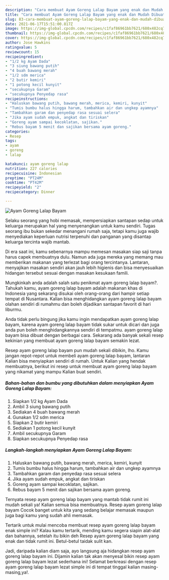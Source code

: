 ```yaml
---
description: "Cara membuat Ayam Goreng Lalap Bayam yang enak dan Mudah Dibuat"
title: "Cara membuat Ayam Goreng Lalap Bayam yang enak dan Mudah Dibuat"
slug: 83-cara-membuat-ayam-goreng-lalap-bayam-yang-enak-dan-mudah-dibuat
date: 2021-06-17T15:51:00.817Z
image: https://img-global.cpcdn.com/recipes/c1faf86961bb7621/680x482cq70/ayam-goreng-lalap-bayam-foto-resep-utama.jpg
thumbnail: https://img-global.cpcdn.com/recipes/c1faf86961bb7621/680x482cq70/ayam-goreng-lalap-bayam-foto-resep-utama.jpg
cover: https://img-global.cpcdn.com/recipes/c1faf86961bb7621/680x482cq70/ayam-goreng-lalap-bayam-foto-resep-utama.jpg
author: Jose Hawkins
ratingvalue: 5
reviewcount: 15
recipeingredient:
- "1/2 kg Ayam Dada"
- "3 siung bawang putih"
- "4 buah bawang merah"
- "1/2 sdm merica"
- "2 butir kemiri"
- "1 potong kecil kunyit"
- "secukupnya Garam"
- "secukupnya Penyedap rasa"
recipeinstructions:
- "Haluskan bawang putih, bawang merah, merica, kemiri, kunyit"
- "Tumis bumbu halus hingga harum, tambahkan air dan ungkep ayamnya"
- "Tambahkan garam dan penyedap rasa sesuai selera"
- "Jika ayam sudah empuk, angkat dan tiriskan"
- "Goreng ayam sampai kecoklatan, sajikan."
- "Rebus bayam 5 menit dan sajikan bersama ayam goreng."
categories:
- Resep
tags:
- ayam
- goreng
- lalap

katakunci: ayam goreng lalap 
nutrition: 227 calories
recipecuisine: Indonesian
preptime: "PT24M"
cooktime: "PT42M"
recipeyield: "2"
recipecategory: Dinner

---
```



![Ayam Goreng Lalap Bayam](https://img-global.cpcdn.com/recipes/c1faf86961bb7621/680x482cq70/ayam-goreng-lalap-bayam-foto-resep-utama.jpg)

Selaku seorang yang hobi memasak, mempersiapkan santapan sedap untuk keluarga merupakan hal yang menyenangkan untuk kamu sendiri. Tugas seorang ibu bukan sekedar menangani rumah saja, tetapi kamu juga wajib menyediakan keperluan nutrisi terpenuhi dan panganan yang disantap keluarga tercinta wajib mantab.

Di era  saat ini, kamu sebenarnya mampu memesan masakan siap saji tanpa harus capek membuatnya dulu. Namun ada juga mereka yang memang mau memberikan makanan yang terlezat bagi orang tercintanya. Lantaran, menyajikan masakan sendiri akan jauh lebih higienis dan bisa menyesuaikan hidangan tersebut sesuai dengan masakan kesukaan famili. 



Mungkinkah anda adalah salah satu penikmat ayam goreng lalap bayam?. Tahukah kamu, ayam goreng lalap bayam adalah makanan khas di Indonesia yang sekarang disukai oleh orang-orang dari hampir setiap tempat di Nusantara. Kalian bisa menghidangkan ayam goreng lalap bayam olahan sendiri di rumahmu dan boleh dijadikan santapan favorit di hari liburmu.

Anda tidak perlu bingung jika kamu ingin mendapatkan ayam goreng lalap bayam, karena ayam goreng lalap bayam tidak sukar untuk dicari dan juga anda pun boleh menghidangkannya sendiri di tempatmu. ayam goreng lalap bayam bisa dibuat dengan berbagai cara. Sekarang ada banyak sekali resep kekinian yang membuat ayam goreng lalap bayam semakin lezat.

Resep ayam goreng lalap bayam pun mudah sekali dibikin, lho. Kamu jangan repot-repot untuk membeli ayam goreng lalap bayam, lantaran Kalian bisa menyiapkan sendiri di rumah. Untuk Kalian yang hendak membuatnya, berikut ini resep untuk membuat ayam goreng lalap bayam yang nikamat yang mampu Kalian buat sendiri.

<!--inarticleads1-->

##### Bahan-bahan dan bumbu yang dibutuhkan dalam menyiapkan Ayam Goreng Lalap Bayam:

1. Siapkan 1/2 kg Ayam Dada
1. Ambil 3 siung bawang putih
1. Sediakan 4 buah bawang merah
1. Gunakan 1/2 sdm merica
1. Siapkan 2 butir kemiri
1. Sediakan 1 potong kecil kunyit
1. Ambil secukupnya Garam
1. Siapkan secukupnya Penyedap rasa




<!--inarticleads2-->

##### Langkah-langkah menyiapkan Ayam Goreng Lalap Bayam:

1. Haluskan bawang putih, bawang merah, merica, kemiri, kunyit
1. Tumis bumbu halus hingga harum, tambahkan air dan ungkep ayamnya
1. Tambahkan garam dan penyedap rasa sesuai selera
1. Jika ayam sudah empuk, angkat dan tiriskan
1. Goreng ayam sampai kecoklatan, sajikan.
1. Rebus bayam 5 menit dan sajikan bersama ayam goreng.




Ternyata resep ayam goreng lalap bayam yang mantab tidak rumit ini mudah sekali ya! Kalian semua bisa membuatnya. Resep ayam goreng lalap bayam Cocok banget untuk kita yang sedang belajar memasak maupun juga bagi kamu yang sudah ahli memasak.

Tertarik untuk mulai mencoba membuat resep ayam goreng lalap bayam enak simple ini? Kalau kamu tertarik, mending kamu segera siapin alat-alat dan bahannya, setelah itu bikin deh Resep ayam goreng lalap bayam yang enak dan tidak rumit ini. Betul-betul taidak sulit kan. 

Jadi, daripada kalian diam saja, ayo langsung aja hidangkan resep ayam goreng lalap bayam ini. Dijamin kalian tak akan menyesal bikin resep ayam goreng lalap bayam lezat sederhana ini! Selamat berkreasi dengan resep ayam goreng lalap bayam lezat simple ini di tempat tinggal kalian masing-masing,ya!.

